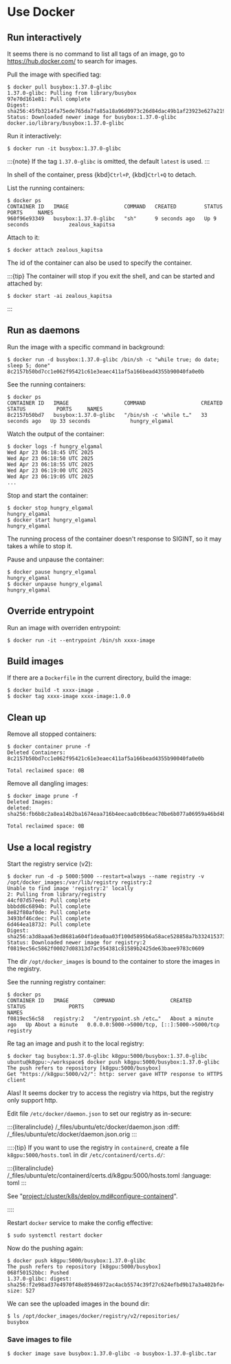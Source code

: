 # Use Docker

## Run interactively

It seems there is no command to list all tags of an image, go to <https://hub.docker.com/> to search for images.

Pull the image with specified tag:

```console
$ docker pull busybox:1.37.0-glibc
1.37.0-glibc: Pulling from library/busybox
97e70d161e81: Pull complete 
Digest: sha256:45fb3214fa75ede765da7fa85a18a96d0973c26d84dac49b1af23923e627a219
Status: Downloaded newer image for busybox:1.37.0-glibc
docker.io/library/busybox:1.37.0-glibc
```

Run it interactively:

```console
$ docker run -it busybox:1.37.0-glibc
```

:::{note}
If the tag `1.37.0-glibc` is omitted, the default `latest` is used.
:::

In shell of the container, press {kbd}`Ctrl+P`, {kbd}`Ctrl+Q` to detach.

List the running containers:

```console
$ docker ps
CONTAINER ID   IMAGE                  COMMAND   CREATED         STATUS         PORTS     NAMES
960f96e93349   busybox:1.37.0-glibc   "sh"      9 seconds ago   Up 9 seconds             zealous_kapitsa
```

Attach to it:

```console
$ docker attach zealous_kapitsa
```

The id of the container can also be used to specify the container.

:::{tip}
The container will stop if you exit the shell, and can be started and attached by:

```console
$ docker start -ai zealous_kapitsa
```

:::

## Run as daemons

Run the image with a specific command in background:

```console
$ docker run -d busybox:1.37.0-glibc /bin/sh -c "while true; do date; sleep 5; done"
8c2157b50bd7cc1e062f95421c61e3eaec411af5a166bead4355b90040fa0e0b
```

See the running containers:

```console
$ docker ps
CONTAINER ID   IMAGE                  COMMAND                  CREATED          STATUS          PORTS     NAMES
8c2157b50bd7   busybox:1.37.0-glibc   "/bin/sh -c 'while t…"   33 seconds ago   Up 33 seconds             hungry_elgamal
```

Watch the output of the container:

```console
$ docker logs -f hungry_elgamal
Wed Apr 23 06:18:45 UTC 2025
Wed Apr 23 06:18:50 UTC 2025
Wed Apr 23 06:18:55 UTC 2025
Wed Apr 23 06:19:00 UTC 2025
Wed Apr 23 06:19:05 UTC 2025
...
```

Stop and start the container:

```console
$ docker stop hungry_elgamal
hungry_elgamal
$ docker start hungry_elgamal
hungry_elgamal
```

The running process of the container doesn't response to SIGINT, so it may takes a while to stop it.

Pause and unpause the container:

```console
$ docker pause hungry_elgamal
hungry_elgamal
$ docker unpause hungry_elgamal
hungry_elgamal
```

## Override entrypoint

Run an image with overriden entrypoint:

```console
$ docker run -it --entrypoint /bin/sh xxxx-image
```

## Build images

If there are a `Dockerfile` in the current directory, build the image:

```console
$ docker build -t xxxx-image .
$ docker tag xxxx-image xxxx-image:1.0.0
```

## Clean up

Remove all stopped containers:

```console
$ docker container prune -f
Deleted Containers:
8c2157b50bd7cc1e062f95421c61e3eaec411af5a166bead4355b90040fa0e0b

Total reclaimed space: 0B
```

Remove all dangling images:

```console
$ docker image prune -f
Deleted Images:
deleted: sha256:fb6b8c2a8ea14b2ba1674eaa716b4eecaa0c0b6eac70be6b077a06959a46bd4b

Total reclaimed space: 0B
```

## Use a local registry

Start the registry service (v2):

```console
$ docker run -d -p 5000:5000 --restart=always --name registry -v /opt/docker_images:/var/lib/registry registry:2
Unable to find image 'registry:2' locally
2: Pulling from library/registry
44cf07d57ee4: Pull complete 
bbbdd6c6894b: Pull complete 
8e82f80af0de: Pull complete 
3493bf46cdec: Pull complete 
6d464ea18732: Pull complete 
Digest: sha256:a3d8aaa63ed8681a604f1dea0aa03f100d5895b6a58ace528858a7b332415373
Status: Downloaded newer image for registry:2
f0819ec56c5862f00027d08313d7ac954381c81589b2425de63baee9783c0609
```

The dir `/opt/docker_images` is bound to the container to store the images in the registry.

See the running registry container:

```console
$ docker ps
CONTAINER ID   IMAGE        COMMAND                  CREATED              STATUS              PORTS                                         NAMES
f0819ec56c58   registry:2   "/entrypoint.sh /etc…"   About a minute ago   Up About a minute   0.0.0.0:5000->5000/tcp, [::]:5000->5000/tcp   registry
```

Re tag an image and push it to the local registry:

```console
$ docker tag busybox:1.37.0-glibc k8gpu:5000/busybox:1.37.0-glibc
ubuntu@k8gpu:~/workspace$ docker push k8gpu:5000/busybox:1.37.0-glibc
The push refers to repository [k8gpu:5000/busybox]
Get "https://k8gpu:5000/v2/": http: server gave HTTP response to HTTPS client
```

Alas! It seems docker try to access the registry via https, but the registry only support http.

Edit file `/etc/docker/daemon.json` to set our registry as in-secure:

:::{literalinclude} /_files/ubuntu/etc/docker/daemon.json
:diff: /_files/ubuntu/etc/docker/daemon.json.orig
:::

::::{tip}
If you want to use the registry in `containerd`, create a file `k8gpu:5000/hosts.toml` in dir `/etc/containerd/certs.d/`:

:::{literalinclude} /_files/ubuntu/etc/containerd/certs.d/k8gpu:5000/hosts.toml
:language: toml
:::

See "<project:/cluster/k8s/deploy.md#configure-containerd>".

::::

Restart `docker` service to make the config effective:

```console
$ sudo systemctl restart docker
```

Now do the pushing again:

```console
$ docker push k8gpu:5000/busybox:1.37.0-glibc
The push refers to repository [k8gpu:5000/busybox]
068f50152bbc: Pushed 
1.37.0-glibc: digest: sha256:f2e98ad37e4970f48e85946972ac4acb5574c39f27c624efbd9b17a3a402bfe4 size: 527
```

We can see the uploaded images in the bound dir:

```console
$ ls /opt/docker_images/docker/registry/v2/repositories/
busybox
```

### Save images to file

```console
$ docker image save busybox:1.37.0-glibc -o busybox-1.37.0-glibc.tar
```
